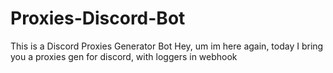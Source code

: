 # Proxies-Discord-Bot
This is a Discord Proxies Generator Bot
Hey, um im here again, today I bring you a proxies gen for discord, with loggers in webhook
